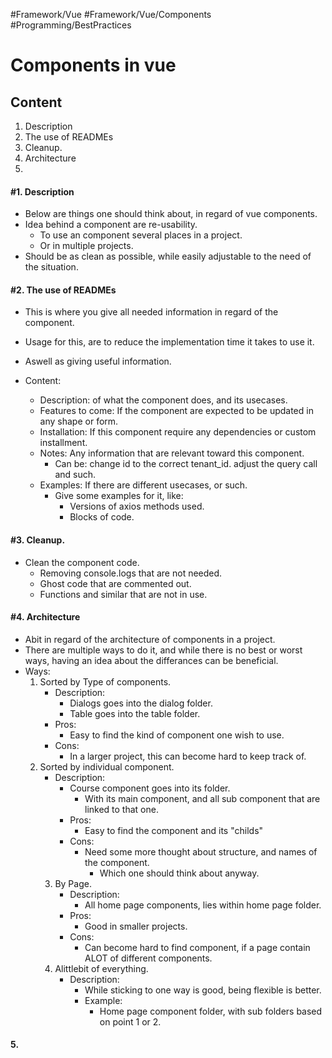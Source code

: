 #Framework/Vue 
#Framework/Vue/Components
#Programming/BestPractices


# Components in vue

## Content
1. Description
2. The use of READMEs
3. Cleanup. 
4. Architecture
5. 


#### #1. Description
- Below are things one should think about, in regard of vue components.
- Idea behind a component are re-usability.
	- To use an component several places in a project.
	- Or in multiple projects.
- Should be as clean as possible, while easily adjustable to the need of the situation.


#### #2. The use of READMEs
- This is where you give all needed information in regard of the component.
- Usage for this, are to reduce the implementation time it takes to use it.
- Aswell as giving useful information.

- Content:
	- Description: of what the component does, and its usecases.
	- Features to come: If the component are expected to be updated in any shape or form.
	- Installation: If this component require any dependencies or custom installment.
	- Notes: Any information that are relevant toward this component.
		- Can be: change id to the correct tenant_id.    adjust the query call and such.
	- Examples: If there are different usecases, or such. 
		- Give some examples for it, like:
			- Versions of axios methods used.
			- Blocks of code.


#### #3. Cleanup.
- Clean the component code.
	- Removing console.logs that are not needed.
	- Ghost code that are commented out.
	- Functions and similar that are not in use.


#### #4. Architecture
- Abit in regard of the architecture of components in a project.
- There are multiple ways to do it, and while there is no best or worst ways, having an idea about the differances can be beneficial.
- Ways:
	1. Sorted by Type of components.
		- Description:
			- Dialogs goes into the dialog folder.
			- Table goes into the table folder.
		- Pros:
			- Easy to find the kind of component one wish to use.
		- Cons:
			- In a larger project, this can become hard to keep track of.
	2. Sorted by individual component.
		- Description:
			- Course component goes into its folder.
				- With its main component, and all sub component that are linked to that one.
			- Pros:
				- Easy to find the component and its "childs"
			- Cons:
				- Need some more thought about structure, and names of the component.
					- Which one should think about anyway.
		3. By Page.
			- Description:
				- All home page components, lies within home page folder.
			- Pros: 
				- Good in smaller projects.
			- Cons:
				- Can become hard to find component, if a page contain ALOT of different components.
		4. Alittlebit of everything.
		    - Description:
			    - While sticking to one way is good, being flexible is better.
			    - Example:
					- Home page component folder, with sub folders based on point 1 or 2.


#### 5. 
